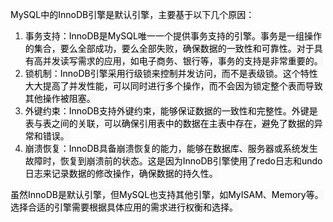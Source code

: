 <font style="color:rgb(0, 0, 0);background-color:rgb(248, 248, 248);">MySQL中的InnoDB引擎是默认引擎，主要基于以下几个原因：</font>

1. <font style="color:rgb(0, 0, 0);background-color:rgb(248, 248, 248);">事务支持：InnoDB是MySQL唯一一个提供事务支持的引擎。事务是一组操作的集合，要么全部成功，要么全部失败，确保数据的一致性和可靠性。对于具有高并发读写需求的应用，如电子商务、银行等，事务的支持是非常重要的。</font>
2. <font style="color:rgb(0, 0, 0);background-color:rgb(248, 248, 248);">锁机制：InnoDB引擎采用行级锁来控制并发访问，而不是表级锁。这个特性大大提高了并发性能，可以同时进行多个操作，而不会因为锁定整个表而导致其他操作被阻塞。</font>
3. <font style="color:rgb(0, 0, 0);background-color:rgb(248, 248, 248);">外键约束：InnoDB支持外键约束，能够保证数据的一致性和完整性。外键是表与表之间的关联，可以确保引用表中的数据在主表中存在，避免了数据的异常和错误。</font>
4. <font style="color:rgb(0, 0, 0);background-color:rgb(248, 248, 248);">崩溃恢复：InnoDB具备崩溃恢复的能力，能够在数据库、服务器或系统发生故障时，恢复到崩溃前的状态。这是因为InnoDB引擎使用了redo日志和undo日志来记录数据的修改操作，确保数据的持久性。</font>

<font style="color:rgb(0, 0, 0);background-color:rgb(248, 248, 248);">虽然InnoDB是默认引擎，但MySQL也支持其他引擎，如MyISAM、Memory等。选择合适的引擎需要根据具体应用的需求进行权衡和选择。</font>

